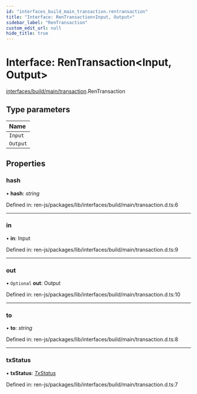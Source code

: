 ```yaml
---
id: "interfaces_build_main_transaction.rentransaction"
title: "Interface: RenTransaction<Input, Output>"
sidebar_label: "RenTransaction"
custom_edit_url: null
hide_title: true
---
```


# Interface: RenTransaction<Input, Output\>

[interfaces/build/main/transaction](../modules/interfaces_build_main_transaction.md).RenTransaction

## Type parameters

Name |
:------ |
`Input` |
`Output` |

## Properties

### hash

• **hash**: *string*

Defined in: ren-js/packages/lib/interfaces/build/main/transaction.d.ts:6

___

### in

• **in**: Input

Defined in: ren-js/packages/lib/interfaces/build/main/transaction.d.ts:9

___

### out

• `Optional` **out**: Output

Defined in: ren-js/packages/lib/interfaces/build/main/transaction.d.ts:10

___

### to

• **to**: *string*

Defined in: ren-js/packages/lib/interfaces/build/main/transaction.d.ts:8

___

### txStatus

• **txStatus**: [*TxStatus*](../enums/interfaces_build_main_types.txstatus.md)

Defined in: ren-js/packages/lib/interfaces/build/main/transaction.d.ts:7
